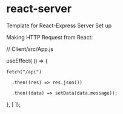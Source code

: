 # react-server

Template for React-Express Server Set up


Making HTTP Request from React:

// Client/src/App.js

useEffect( () => 
{

    fetch("/api")
		
      .then((res) => res.json())
			
      .then((data) => setData(data.message));
			
  }, [ ]);

